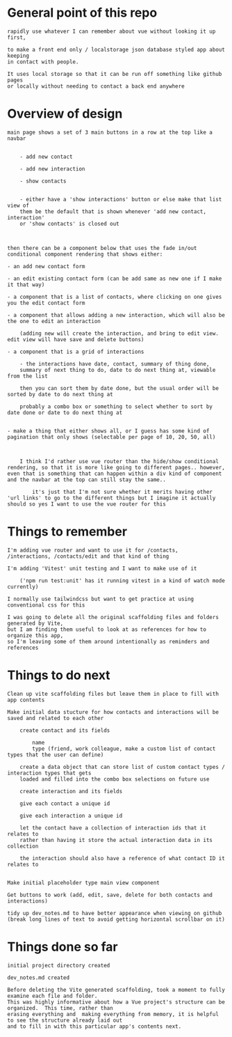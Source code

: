 # General point of this repo

    rapidly use whatever I can remember about vue without looking it up first,

    to make a front end only / localstorage json database styled app about keeping
    in contact with people.

    It uses local storage so that it can be run off something like github pages
    or locally without needing to contact a back end anywhere

# Overview of design

    main page shows a set of 3 main buttons in a row at the top like a navbar


    	- add new contact

    	- add new interaction

    	- show contacts


        - either have a 'show interactions' button or else make that list view of
        them be the default that is shown whenever 'add new contact, interaction'
        or 'show contacts' is closed out



    then there can be a component below that uses the fade in/out conditional component rendering that shows either:

    - an add new contact form

    - an edit existing contact form (can be add same as new one if I make it that way)

    - a component that is a list of contacts, where clicking on one gives you the edit contact form

    - a component that allows adding a new interaction, which will also be the one to edit an interaction

        (adding new will create the interaction, and bring to edit view.  edit view will have save and delete buttons)

    - a component that is a grid of interactions

        - the interactions have date, contact, summary of thing done,
        summary of next thing to do, date to do next thing at, viewable from the list

    	then you can sort them by date done, but the usual order will be sorted by date to do next thing at

    	probably a combo box or something to select whether to sort by date done or date to do next thing at


    - make a thing that either shows all, or I guess has some kind of pagination that only shows (selectable per page of 10, 20, 50, all)



    	I think I'd rather use vue router than the hide/show conditional rendering, so that it is more like going to different pages.. however, even that is something that can happen within a div kind of component and the navbar at the top can still stay the same..

    		it's just that I'm not sure whether it merits having other 'url links' to go to the different things but I imagine it actually should so yes I want to use the vue router for this

# Things to remember

    I'm adding vue router and want to use it for /contacts,
    /interactions, /contacts/edit and that kind of thing

    I'm adding 'Vitest' unit testing and I want to make use of it

        ('npm run test:unit' has it running vitest in a kind of watch mode currently)

    I normally use tailwindcss but want to get practice at using conventional css for this

    I was going to delete all the original scaffolding files and folders generated by Vite,
    but I am finding them useful to look at as references for how to organize this app,
    so I'm leaving some of them around intentionally as reminders and references

# Things to do next

    Clean up vite scaffolding files but leave them in place to fill with app contents

    Make initial data stucture for how contacts and interactions will be saved and related to each other

        create contact and its fields

            name
            type (friend, work colleague, make a custom list of contact types that the user can define)

        create a data object that can store list of custom contact types / interaction types that gets
        loaded and filled into the combo box selections on future use

        create interaction and its fields

        give each contact a unique id

        give each interaction a unique id

        let the contact have a collection of interaction ids that it relates to
        rather than having it store the actual interaction data in its collection

        the interaction should also have a reference of what contact ID it relates to


    Make initial placeholder type main view component

    Get buttons to work (add, edit, save, delete for both contacts and interactions)

    tidy up dev_notes.md to have better appearance when viewing on github
    (break long lines of text to avoid getting horizontal scrollbar on it)

# Things done so far

    initial project directory created

    dev_notes.md created

    Before deleting the Vite generated scaffolding, took a moment to fully examine each file and folder.
    This was highly informative about how a Vue project's structure can be organized.  This time, rather than
    erasing everything and  making everything from memory, it is helpful to see the structure already laid out
    and to fill in with this particular app's contents next.
